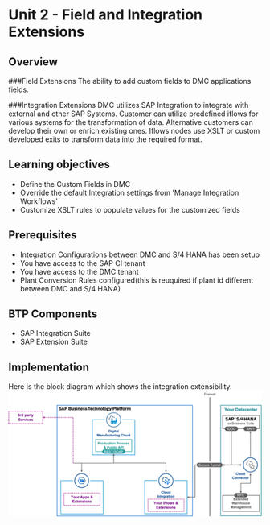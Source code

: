 # Unit 2 - Field and Integration Extensions

## Overview

###Field Extensions
The ability to add custom fields to DMC applications fields.

###Integration Extensions
DMC utilizes SAP Integration to integrate with external and other SAP Systems. Customer can utilize predefined  iflows for various systems for the transformation of data. Alternative customers can develop their own or enrich existing ones.
Iflows nodes use XSLT or custom developed exits to transform data into the required format.

## Learning objectives
- Define the Custom Fields in DMC
- Override the default Integration settings from 'Manage Integration Workflows'
- Customize XSLT rules to populate values for the customized fields

## Prerequisites
- Integration Configurations between DMC and S/4 HANA has been setup
- You have access to the SAP CI tenant
- You have access to the DMC tenant
- Plant Conversion Rules configured(this is reuquired if plant id different between DMC and S/4 HANA)

## BTP Components
- SAP Integration Suite
- SAP Extension Suite

## Implementation
Here is the block diagram which shows the integration extensibility.
![](assets/integrationExtensions_architecture.png)


